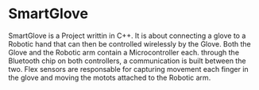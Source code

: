# SmartGlove

SmartGlove is a Project writtin in C++. It is about connecting a glove to a Robotic hand that can then be controlled wirelessly by the Glove. Both the Glove and the Robotic arm contain a Microcontroller each.
through the Bluetooth chip on both controllers, a communication is built between the two. Flex sensors are responsable for capturing movement each finger in the glove and moving the motots attached to the Robotic arm.


